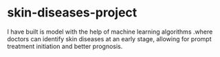 # skin-diseases-project
I have built is model with  the help of machine learning algorithms .where doctors can identify skin diseases at an early stage, allowing for prompt treatment initiation and better prognosis.
